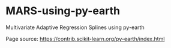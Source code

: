 # MARS-using-py-earth
Multivariate Adaptive Regression Splines using py-earth

Page source:
https://contrib.scikit-learn.org/py-earth/index.html

